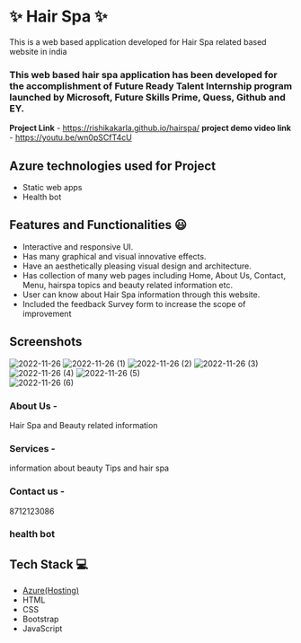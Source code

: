 # ✨  Hair Spa ✨

This is a web based application developed for Hair Spa related based website in india

### This web based hair spa application has been developed for the accomplishment of Future Ready Talent Internship program launched by Microsoft, Future Skills Prime, Quess, Github and EY.


**Project Link** - https://rishikakarla.github.io/hairspa/
**project demo video link** - https://youtu.be/wn0pSCfT4cU

## Azure technologies used for Project

- Static web apps
- Health bot

## Features and Functionalities 😃

- Interactive and responsive UI.
- Has many graphical and visual innovative effects.
- Have an aesthetically pleasing visual design and architecture.
- Has collection of many web pages including Home, About Us, Contact, Menu, hairspa topics and beauty related information etc.
- User can know about Hair Spa information through this website.
- Included the feedback Survey form to increase the scope of improvement 

## Screenshots
![2022-11-26](https://user-images.githubusercontent.com/113053189/204094119-b17a5f0d-0e55-495d-91f6-0504faf8b2ac.png)
![2022-11-26 (1)](https://user-images.githubusercontent.com/113053189/204094137-0f7bf596-e0e0-49af-a4f6-14b5a860caf7.png)
![2022-11-26 (2)](https://user-images.githubusercontent.com/113053189/204094147-a67abab1-28d3-4694-afac-6e1de1208dca.png)
![2022-11-26 (3)](https://user-images.githubusercontent.com/113053189/204094152-e43233a5-a00c-4bcb-8bbe-f6083adadf5f.png)
![2022-11-26 (4)](https://user-images.githubusercontent.com/113053189/204094204-8387912d-101e-4768-a810-42c8f63a940d.png)
![2022-11-26 (5)](https://user-images.githubusercontent.com/113053189/204094174-f1f76139-cc98-42a8-85c2-01b3f3e68911.png)   
![2022-11-26 (6)](https://user-images.githubusercontent.com/113053189/204094155-d23ca9a8-fd81-40eb-af79-52cfecff0603.png)


### About Us -
Hair Spa and Beauty related information




### Services -
information about beauty Tips and hair spa



### Contact us -
8712123086



### health bot




## Tech Stack 💻

- [Azure(Hosting)](https://azure.microsoft.com/en-in/features/azure-portal/)
- HTML
- CSS
- Bootstrap
- JavaScript

